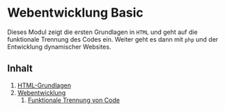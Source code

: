 # Webentwicklung Basic

Dieses Modul zeigt die ersten Grundlagen in ``HTML`` und geht auf die funktionale Trennung des Codes ein. Weiter geht es dann mit ``php`` und der Entwicklung dynamischer Websites.

## Inhalt

1. [HTML-Grundlagen](./docs/html_grundlagen.md)
2. [Webentwicklung](./docs/web_development.md)
    1. [Funktionale Trennung von Code](./docs/web_development.md#funktionale-trennung-von-code) 
